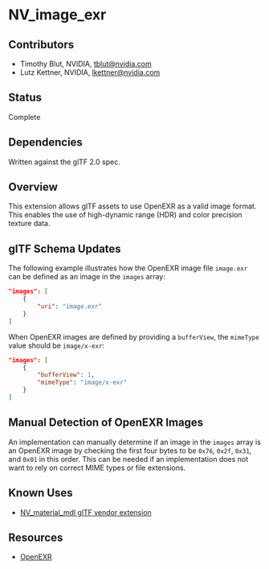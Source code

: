 # NV_image_exr

## Contributors

* Timothy Blut, NVIDIA, tblut@nvidia.com
* Lutz Kettner, NVIDIA, lkettner@nvidia.com

## Status

Complete

## Dependencies

Written against the glTF 2.0 spec.

## Overview

This extension allows glTF assets to use OpenEXR as a valid image format. This enables the use of high-dynamic range (HDR) and color precision texture data.

## glTF Schema Updates

The following example illustrates how the OpenEXR image file `image.exr` can be defined as an image in the `images` array:
```json
"images": [
    {
        "uri": "image.exr"
    }
]
```

When OpenEXR images are defined by providing a `bufferView`, the `mimeType` value should be `image/x-exr`:
```json
"images": [
    {
        "bufferView": 1,
        "mimeType": "image/x-exr"
    }
]
```

## Manual Detection of OpenEXR Images

An implementation can manually determine if an image in the `images` array is an OpenEXR image by checking the first four bytes to be `0x76`, `0x2f`, `0x31`, and `0x01` in this order. This can be needed if an implementation does not want to rely on correct MIME types or file extensions.

## Known Uses

* [NV_material_mdl glTF vendor extension](https://github.com/KhronosGroup/glTF/tree/main/extensions/2.0/Vendor/NV_materials_mdl)

## Resources

* [OpenEXR](https://www.openexr.com/)
